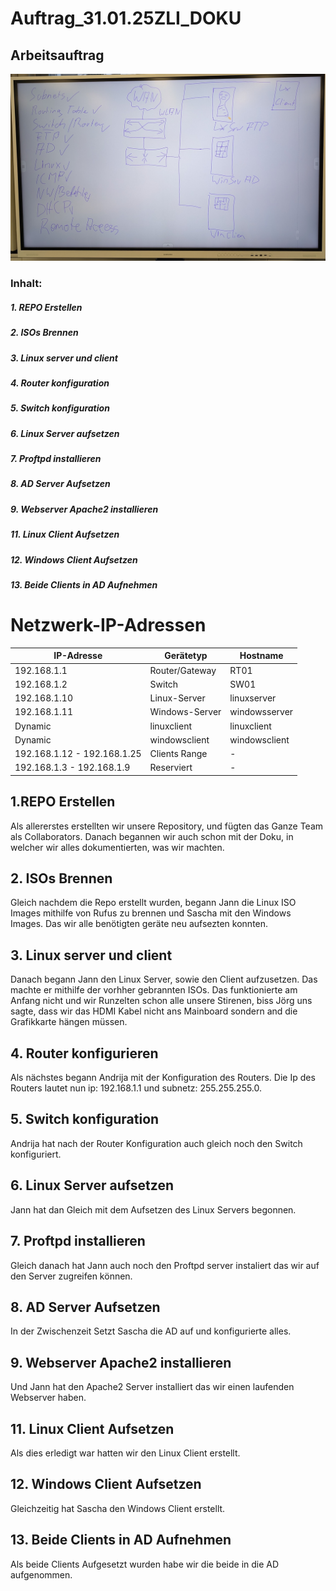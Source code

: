 # Auftrag_31.01.25ZLI_DOKU

## Arbeitsauftrag
![ Arbeitsauftrag](PXL_20250131_082246522.MP~2.jpg)

### Inhalt:

##### 1. REPO Erstellen
##### 2. ISOs Brennen
##### 3. Linux server und client
##### 4. Router konfiguration
##### 5. Switch konfiguration
##### 6. Linux Server aufsetzen
##### 7. Proftpd installieren
##### 8. AD Server Aufsetzen
##### 9. Webserver Apache2 installieren
##### 11. Linux Client Aufsetzen
##### 12. Windows Client Aufsetzen
##### 13. Beide Clients in AD Aufnehmen


# Netzwerk-IP-Adressen

| IP-Adresse                  | Gerätetyp        | Hostname   |
|-----------------------------|------------------|---------------|
| 192.168.1.1                 | Router/Gateway  | RT01           |
| 192.168.1.2                 | Switch          | SW01           |
| 192.168.1.10                | Linux-Server    | linuxserver    |
| 192.168.1.11                | Windows-Server  | windowsserver  |
| Dynamic                     | linuxclient     | linuxclient    |
| Dynamic                     | windowsclient   | windowsclient  |
| 192.168.1.12 - 192.168.1.25 | Clients Range   | -              |  
| 192.168.1.3 - 192.168.1.9   | Reserviert      | -              |


## 1.REPO Erstellen
Als allererstes erstellten wir unsere Repository, und fügten das Ganze Team als Collaborators.
Danach begannen wir auch schon mit der Doku, in welcher wir alles dokumentierten, was wir machten.

## 2. ISOs Brennen
Gleich nachdem die Repo erstellt wurden, begann Jann die Linux ISO Images mithilfe von Rufus zu brennen und Sascha mit den Windows Images. Das wir alle benötigten geräte neu aufsezten konnten.

## 3. Linux server und client
Danach begann Jann den Linux Server, sowie den Client aufzusetzen. Das machte er mithilfe der vorhher gebrannten ISOs. Das funktionierte am Anfang nicht und wir Runzelten schon alle unsere Stirenen,
biss Jörg uns sagte, dass wir das HDMI Kabel nicht ans Mainboard sondern and die Grafikkarte hängen müssen.

## 4. Router konfigurieren
Als nächstes begann Andrija mit der Konfiguration des Routers. Die Ip des Routers lautet nun ip: 192.168.1.1 und subnetz: 255.255.255.0. 

## 5. Switch konfiguration
Andrija hat nach der Router Konfiguration auch gleich noch den Switch konfiguriert.

## 6. Linux Server aufsetzen
Jann hat dan Gleich mit dem Aufsetzen des Linux Servers begonnen.

## 7. Proftpd installieren
Gleich danach hat Jann auch noch den Proftpd server instaliert das wir auf den Server zugreifen können.

## 8. AD Server Aufsetzen
In der Zwischenzeit Setzt Sascha die AD auf und konfigurierte alles.

## 9. Webserver Apache2 installieren
Und Jann hat den Apache2 Server installiert das wir einen laufenden Webserver haben.

## 11. Linux Client Aufsetzen
Als dies erledigt war hatten wir den Linux Client erstellt.

## 12. Windows Client Aufsetzen
Gleichzeitig hat Sascha den Windows Client erstellt.

## 13. Beide Clients in AD Aufnehmen
Als beide Clients Aufgesetzt wurden habe wir die beide in die AD aufgenommen.

